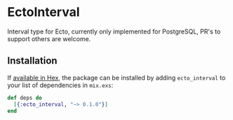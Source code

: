 # EctoInterval

Interval type for Ecto, currently only implemented for PostgreSQL, PR's to support others are welcome.

## Installation

If [available in Hex](https://hex.pm/packages/ecto_interval), the package can be installed
by adding `ecto_interval` to your list of dependencies in `mix.exs`:

```elixir
def deps do
  [{:ecto_interval, "~> 0.1.0"}]
end
```

